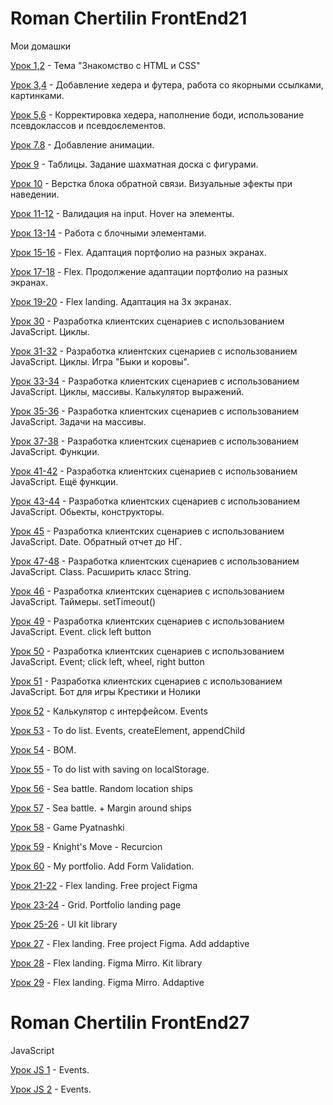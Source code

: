 # Roman Chertilin FrontEnd21
Мои домашки

[Урок 1,2](https://romb52.github.io/DZ_1-2/) - Тема "Знакомство с HTML и CSS"

[Урок 3,4](https://romb52.github.io/DZ_3-4/) - Добавление хедера и футера, работа со якорными ссылками, картинками.

[Урок 5,6](https://romb52.github.io/DZ_5-6/) - Корректировка хедера, наполнение боди, использование псевдоклассов и псевдоєлементов.

[Урок 7.8](https://romb52.github.io/DZ_7-8/) - Добавление анимации.

[Урок 9](https://romb52.github.io/DZ_9_chess/) - Таблицы. Задание шахматная доска с фигурами.

[Урок 10](https://romb52.github.io/DZ_10_form/) - Верстка блока обратной связи. Визуальные эфекты при наведении.

[Урок 11-12](https://romb52.github.io/DZ_11-12/) - Валидация на input. Hover на элементы.

[Урок 13-14](https://romb52.github.io/DZ_13-14/) - Работа с блочными элементами.

[Урок 15-16](https://romb52.github.io/DZ_15-16_Flex/) - Flex. Адаптация портфолио на разных экранах.

[Урок 17-18](https://romb52.github.io/DZ_17-18_Flex) - Flex. Продолжение адаптации портфолио на разных экранах.

[Урок 19-20](https://romb52.github.io/DZ_FlexLanding/) - Flex landing. Адаптация на 3х экранах.

[Урок 30](https://romb52.github.io/DZ_29-30_JS/) - Разработка клиентских сценариев с использованием JavaScript. Циклы.

[Урок 31-32](https://romb52.github.io/DZ_31-32_JS/) - Разработка клиентских сценариев с использованием JavaScript. Циклы. Игра "Быки и коровы".

[Урок 33-34](https://romb52.github.io/DZ_33_34_JS/) - Разработка клиентских сценариев с использованием JavaScript. Циклы, массивы. Калькулятор выражений.

[Урок 35-36](https://romb52.github.io/DZ_JS_Array/) - Разработка клиентских сценариев с использованием JavaScript. Задачи на массивы. 

[Урок 37-38](https://romb52.github.io/DZ_JS_Calculator/) - Разработка клиентских сценариев с использованием JavaScript. Функции. 

[Урок 41-42](https://romb52.github.io/DZ_JS_Function/) - Разработка клиентских сценариев с использованием JavaScript. Ещё функции. 

[Урок 43-44](https://romb52.github.io/DZ_JS_Object/) - Разработка клиентских сценариев с использованием JavaScript. Обьекты, конструкторы. 

[Урок 45](https://romb52.github.io/DZ_JS_Object_Date/) - Разработка клиентских сценариев с использованием JavaScript. Date. Обратный отчет до НГ. 

[Урок 47-48](https://romb52.github.io/DZ_JS_Class/) - Разработка клиентских сценариев с использованием JavaScript. Class. Расширить класс String. 

[Урок 46](https://romb52.github.io/DZ_JS_Object_Hamlet/) - Разработка клиентских сценариев с использованием JavaScript. Таймеры. setTimeout()

[Урок 49](https://romb52.github.io/DZ_Event_clickToMoveOneDiv/) - Разработка клиентских сценариев с использованием JavaScript. Event. click left button

[Урок 50](https://romb52.github.io/DZ_Event_clickToMoveThreeDiv/) - Разработка клиентских сценариев с использованием JavaScript. Event; click left, wheel, right  button

[Урок 51](https://romb52.github.io/DZ_JS_tic-tac-toe/krectNull.html) - Разработка клиентских сценариев с использованием JavaScript. Бот для игры Крестики и Нолики

[Урок 52](https://romb52.github.io/DZ_JS_Calculator/) - Калькулятор с интерфейсом. Events

[Урок 53](https://romb52.github.io/DZ_JS_ToDoList/) - To do list. Events, createElement, appendChild

[Урок 54](https://romb52.github.io/DZ_JS_BOM/) - BOM.

[Урок 55](https://romb52.github.io/DZ_JS_ToDoListLocalStorage/) - To do list with saving on localStorage.

[Урок 56](https://romb52.github.io/DZ_JS_seaBattleRandomShips/) - Sea battle. Random location ships

[Урок 57](https://romb52.github.io/DZ_JS_seaBattleRandomShipsMargin/) - Sea battle. + Margin around ships

[Урок 58](https://romb52.github.io/DZ_JS_Pyatnashki/) - Game Pyatnashki

[Урок 59](https://romb52.github.io/DZ_JS_KnightMove/) - Knight's Move - Recurcion

[Урок 60](https://romb52.github.io/DZ_JS_FormValidation/) - My portfolio. Add Form Validation.

[Урок 21-22](https://romb52.github.io/DZ_ProjectFigma_flex_landing/) - Flex landing. Free project Figma

[Урок 23-24](https://romb52.github.io/DZ_PortfolioLandingCSSGrid/) - Grid. Portfolio landing page

[Урок 25-26](https://romb52.github.io/DZ_UIkitLibrary/) - UI kit library

[Урок 27](https://romb52.github.io/DZ_ProjectFigma_flex_landing_adaptive/) - Flex landing. Free project Figma. Add addaptive

[Урок 28](https://romb52.github.io/DZ_UIkitLibrary_Mirro_landing/) - Flex landing. Figma Mirro. Kit library

[Урок 29](https://romb52.github.io/DZ_Mirro_landing/) - Flex landing. Figma Mirro. Addaptive

# Roman Chertilin FrontEnd27 
JavaScript

[Урок JS 1](https://romb52.github.io//DZ_Events_2//) - Events. 

[Урок JS 2](https://romb52.github.io//DZ_Events_4//) - Events. 
